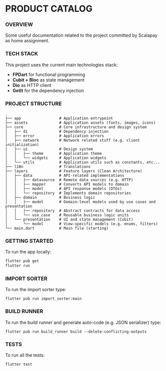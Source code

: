 # PRODUCT CATALOG

### OVERVIEW
Some useful documentation related to the project committed by Scalapay as home assignment.

### TECH STACK
This project uses the current main technologies stack:
- **FPDart** for functional programming
- **Cubit + Bloc** as state management
- **Dio** as HTTP client
- **GetIt** for the dependency injection

### PROJECT STRUCTURE
```
.
├── app                 # Application entrypoint          
├── assets              # Application assets (fonts, images, icons)
├── core                # Core infrastructure and design system
│   ├── di              # Dependency injection
│   ├── error           # Application errors
│   ├── network         # Network related stuff (e.g. client initialization)
│   ├── ui              # Design system
│   │   ├── theme       # Application theme
│   │   └── widgets     # Application widgets
│   └── utils           # Application utils such as constants, etc... 
├── l10n                # Translations
├── layers              # Feature layers (Clean Architecture)
│   ├── data            # API-related implementations
│   │   ├── datasource  # Remote data sources (e.g. HTTP)
│   │   ├── mapper      # Converts API models to domain
│   │   ├── model       # API response models (DTOs)
│   │   └── repository  # Implements domain repositories
│   ├── domain          # Business logic
│   │   ├── model       # Domain-level models used by use cases and presentation
│   │   ├── repository  # Abstract contracts for data access
│   │   └── use_case    # Reusable business logic units
│   └── presentation    # UI and state management (Cubit)
│       └── model       # View-specific models (e.g. enums, filters)
└── main.dart           # Main file (starting)
```

### GETTING STARTED
To run the app locally:

```bash
flutter pub get
flutter run
```

### IMPORT SORTER
To run the import sorter type:
```shell
flutter pub run import_sorter:main
```

### BUILD RUNNER
To run the build runner and generate auto-code (e.g. JSON serializer) type:
```shell
flutter pub run build_runner build --delete-conflicting-outputs
```

### TESTS
To run all the tests:
```shell
flutter test
```

